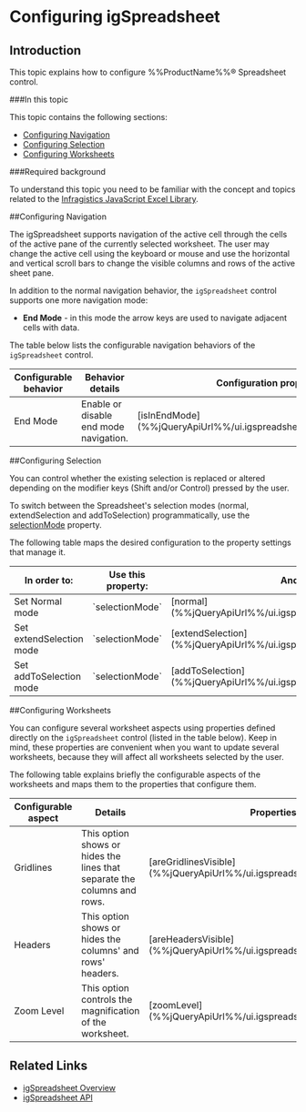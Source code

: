 ﻿<!--
|metadata|
{
    "fileName": "igspreadsheet-configuring",
    "controlName": "igSpreadsheet",
    "tags": [""]
}
|metadata|
-->

# Configuring igSpreadsheet

## Introduction

This topic explains how to configure %%ProductName%%® Spreadsheet control.

###In this topic

This topic contains the following sections:

-   [Configuring Navigation](#configuring_navigation)
-   [Configuring Selection](#configuring_selection)
-   [Configuring Worksheets](#configuring_worksheets)

###Required background

To understand this topic you need to be familiar with the concept and topics related to the [Infragistics JavaScript Excel Library](javascript-excel-library.html).

##<a id="configuring_navigation"></a>Configuring Navigation

The igSpreadsheet supports navigation of the active cell through the cells of the active pane of the currently selected worksheet. The user may change the active cell using the keyboard or mouse and use the horizontal and vertical scroll bars to change the visible columns and rows of the active sheet pane.

In addition to the normal navigation behavior, the `igSpreadsheet` control supports one more navigation mode:

 - **End Mode** - in this mode the arrow keys are used to navigate adjacent cells with data.
 
 The table below lists the configurable navigation behaviors of the `igSpreadsheet` control.
 
 <table class="table">
	<thead>
		<tr>
			<th>Configurable behavior</th>
			<th>Behavior details</th>
			<th>Configuration properties</th>
		</tr>
	</thead>
	<tbody>
		<tr>
			<td>End Mode</td>
			<td>Enable or disable end mode navigation.</td>
			<td>[isInEndMode](%%jQueryApiUrl%%/ui.igspreadsheet#options:isInEndMode)</td>
		</tr>
	</tbody>
</table>

##<a id="configuring_selection"></a>Configuring Selection

You can control whether the existing selection is replaced or altered depending on the modifier keys (Shift and/or Control) pressed by the user.

To switch between the Spreadsheet's selection modes (normal, extendSelection and addToSelection) programmatically, use the [selectionMode](%%jQueryApiUrl%%/ui.igspreadsheet#options:selectionMode) property.

The following table maps the desired configuration to the property settings that manage it.

<table class="table">
	<thead>
		<tr>
			<th>In order to:</th>
			<th>Use this property:</th>
			<th>And set it to:</th>
		</tr>
	</thead>
	<tbody>
		<tr>
			<td>Set Normal mode</td>
			<td>`selectionMode`</td>
			<td>[normal](%%jQueryApiUrl%%/ui.igspreadsheet#options:selectionMode)</td>
		</tr>
		<tr>
			<td>Set extendSelection mode</td>
			<td>`selectionMode`</td>
			<td>[extendSelection](%%jQueryApiUrl%%/ui.igspreadsheet#options:selectionMode)</td>
		</tr>
		<tr>
			<td>Set addToSelection mode</td>
			<td>`selectionMode`</td>
			<td>[addToSelection](%%jQueryApiUrl%%/ui.igspreadsheet#options:selectionMode)</td>
		</tr>
	</tbody>
</table>

##<a id="configuring_worksheets"></a>Configuring Worksheets

You can configure several worksheet aspects using properties defined directly on the `igSpreadsheet` control (listed in the table below). Keep in mind, these properties are convenient when you want to update several worksheets, because they will affect all worksheets selected by the user.

The following table explains briefly the configurable aspects of the worksheets and maps them to the properties that configure them.

<table class="table">
	<thead>
		<tr>
			<th>Configurable aspect</th>
			<th>Details</th>
			<th>Properties/Methods</th>
		</tr>
	</thead>
	<tbody>
		<tr>
			<td>Gridlines</td>
			<td>This option shows or hides the lines that separate the columns and rows.</td>
			<td>[areGridlinesVisible](%%jQueryApiUrl%%/ui.igspreadsheet#options:areGridlinesVisible)</td>
		</tr>
		<tr>
			<td>Headers</td>
			<td>This option shows or hides the columns' and rows' headers.</td>
			<td>[areHeadersVisible](%%jQueryApiUrl%%/ui.igspreadsheet#options:areHeadersVisible)</td>
		</tr>
		<tr>
			<td>Zoom Level</td>
			<td>This option controls the magnification of the worksheet.</td>
			<td>[zoomLevel](%%jQueryApiUrl%%/ui.igspreadsheet#options:zoomLevel)</td>
		</tr>
	</tbody>
</table>

## Related Links
-   [igSpreadsheet Overview](igSpreadsheet-Overview.html)
-   [igSpreadsheet API](%%jQueryApiUrl%%/ui.igspreadsheet)